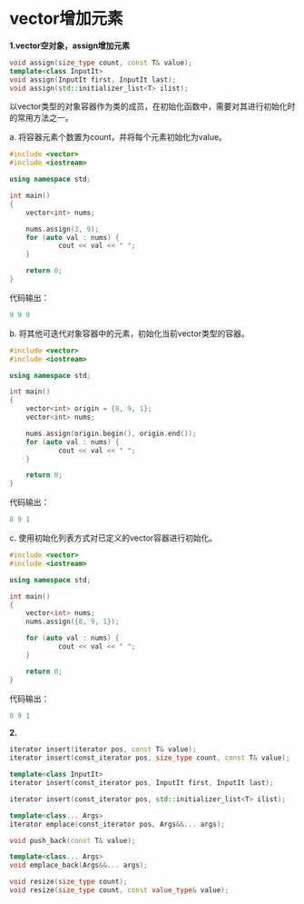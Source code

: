 # vector增加元素

**1.vector空对象，assign增加元素**

```c++
void assign(size_type count, const T& value);
template<class InputIt>
void assign(InputIt first, InputIt last);
void assign(std::initializer_list<T> ilist); 
```

以vector类型的对象容器作为类的成员，在初始化函数中，需要对其进行初始化时的常用方法之一。

a. 将容器元素个数置为count，并将每个元素初始化为value。

```c++
#include <vector>
#include <iostream>

using namespace std;

int main()
{
    vector<int> nums;

    nums.assign(3, 9);
    for (auto val : nums) {
            cout << val << " ";
    }

    return 0;
}
```

代码输出：

```c++
9 9 9
```

b. 将其他可迭代对象容器中的元素，初始化当前vector类型的容器。

```c++
#include <vector>
#include <iostream>

using namespace std;

int main()
{
    vector<int> origin = {8, 9, 1};
    vector<int> nums;

    nums.assign(origin.begin(), origin.end());
    for (auto val : nums) {
            cout << val << " ";
    }

    return 0;
}
```

代码输出：

```c++
8 9 1
```

c. 使用初始化列表方式对已定义的vector容器进行初始化。

```c++
#include <vector>
#include <iostream>

using namespace std;

int main()
{
    vector<int> nums;
    nums.assign({8, 9, 1});

    for (auto val : nums) {
            cout << val << " ";
    }

    return 0;
}
```

代码输出：

```c++
8 9 1
```

**2.**

```c++
iterator insert(iterator pos, const T& value);
iterator insert(const_iterator pos, size_type count, const T& value);

template<class InputIt>
iterator insert(const_iterator pos, InputIt first, InputIt last);

iterator insert(const_iterator pos, std::initializer_list<T> ilist);
```

```c++
template<class... Args> 
iterator emplace(const_iterator pos, Args&&... args);
```

```c++
void push_back(const T& value);
```

```c++
template<class... Args>
void emplace_back(Args&&... args);
```

```c++
void resize(size_type count);
void resize(size_type count, const value_type& value);
```

